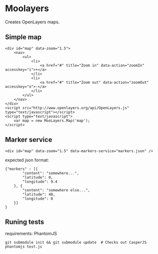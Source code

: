 Moolayers
=========


Creates OpenLayers maps.


Simple map
----------

    <div id="map" data-zoom="1.5">
        <nav>
            <ul>
                <li>
                    <a href="#" title="Zoom in" data-action="zoomIn" accesskey="i">+</a>
                </li>
                <li>
                    <a href="#" title="Zoom out" data-action="zoomOut" accesskey="o">-</a>
                </li>
            </ul>
        </nav>
    </div>
    <script src="http://www.openlayers.org/api/OpenLayers.js" type="text/javascript"></script>
    <script type="text/javascript">
        var map = new MooLayers.Map('map');
    </script>


Marker service
--------------

    <div id="map" data-zoom="1.5" data-markers-service="markers.json" />

expected json format:

    {"markers" : [{
            "content": "somewhere...",
            "latitude": 0,
            "longitude": 9.4
        }, {
            "content": "somewhere else...",
            "latitude": 40,
            "longitude": 0
        }]
    }


Runing tests
------------

requirements: PhantomJS

    git submodule init && git submodule update  # Checks out CasperJS
    phantomjs test.js